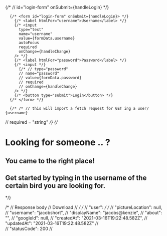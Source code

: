  {/* // id="login-form" onSubmit={handleLogin} */}

      {/* <form id="login-form" onSubmit={handleLogin}> */}
        {/* <label htmlFor="username">Username</label> */}
        {/* <input
          type="text"
          name="username"
          value={formData.username}
          autoFocus
          required
          onChange={handleChange}
        /> */}
        {/* <label htmlFor="password">Password</label> */}
        {/* <input */}
          {/* // type="password"
          // name="password"
          // value={formData.password}
          // required
          // onChange={handleChange}
        /> */}
        {/* <button type="submit">Login</button> */}
      {/* </form> */}

      {/* /* // this will import a fetch request for GET ing a user/ {username}
// required = "string" */}
            {/* <h1>Looking for someone .. ? </h1>
            <h2>You came to the right place!</h2>
            <h2>Get started by typing in the username of the certain bird you are looking for.
            </h2>
        </div> */}

	
/* // Response body
// Download
//  */
/* //   "user": */
/* //     "pictureLocation": null,
//     "username": "jacobshort",
//     "displayName": "jacobs@kenzie",
//     "about": "",
//     "googleId": null,
//     "createdAt": "2021-03-16T19:22:48.582Z",
//     "updatedAt": "2021-03-16T19:22:48.582Z"
//   
//   "statusCode": 200
// 
<!-- // <div classNameName='search-user'> -->